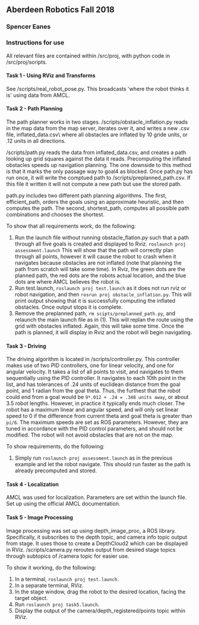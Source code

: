 ## Aberdeen Robotics Fall 2018  
### Spencer Eanes  

### Instructions for use  

All relevant files are contained within /src/proj, with python code in /src/proj/scripts.  

#### Task 1 - Using RViz and Transforms  
See /scripts/real\_robot\_pose.py. This broadcasts 'where the robot thinks it is' using data from AMCL.  

#### Task 2 - Path Planning  
The path planner works in two stages. /scripts/obstacle\_inflation.py reads in the map data from the map server, iterates over it, and writes a new .csv file, inflated\_data.csv\ where all obstacles are inflated by 10 gride units, or .12 units in all directions.  

/scripts/path.py reads the data from inflated\_data.csv, and creates a path looking up grid squares against the data it reads. Precomputing the inflated obstacles speeds up navigation planning. The one downside to this method is that it marks the only passage way to goal4 as blocked. Once path.py has run once, it will write the comptued path to /scripts/preplanned\_path.csv. If this file it written it will not compute a new path but use the stored path.  

path.py includes two different path planning algorithms. The first, efficient\_path, orders the goals using an approximate heuristic, and then computes the path. The second, shortest\_path, computes all possible path combinations and chooses the shortest.  

To show that all requirements work, do the following:  
1. Run the launch file without running obstacle\_flation.py such that a path through all five goals is created and displayed to Rviz. `roslaunch proj assessment.launch` This will show that the path will correctly plan through all points, however it will cause the robot to crash when it navigates because obstacles are not inflated (note that planning the path from scratch will take some time). In Rviz, the green dots are the planned path, the red dots are the robots actual location, and the blue dots are where AMCL believes the robot is.  
2. Run test.launch, `roslaunch proj test.launch` as it does not run rviz or robot navigation, and then `rosrun proj obstacle_inflation.py`. This will print output showing that it is successfully computing the inflated obstacles. Once output stops it is complete.  
3. Remove the preplanned path, `rm scipts/preplanned_path.py`, and relaunch the main launch file as in (1). This will replan the route using the grid with obstacles inflated. Again, this will take some time. Once the path is planned, it will display in Rviz and the robot will begin navigating.  

#### Task 3 - Driving  
The driving algorithm is located in /scripts/controller.py. This controller makes use of two PID controllers, one for linear velocity, and one for angular velocity. It takes a list of all points to visit, and navigates to them sequentially using the PID controller. It navigates to each 10th point in the list, and has tolerances of .24 units of euclidean distance from the goal point, and 1 radian from the goal theta. Thus, the furthest that the robot could end from a goal would be `9*.012 + .24 = .348 units away`, or about 3.5 robot lengths. However, in practice it typically ends much closer. The robot has a maximum linear and angular speed, and will only set linear speed to 0 if the difference from current theta and goal theta is greater than `pi/6`. The maximum speeds are set as ROS parameters. However, they are tuned in accordance with the PID control parameters, and should not be modified. The robot will not avoid obstacles that are not on the map.   

To show requirements, do the following:  
1. Simply run `roslaunch proj assessment.launch` as in the previous example and let the robot navigate. This should run faster as the path is already precomputed and stored. 

#### Task 4 - Localization  
AMCL was used for localization. Parameters are set within the launch file. Set up using the official AMCL documentation.  

#### Task 5 - Image Processing  
Image processing was set up using depth\_image\_proc, a ROS library. Specifically, it subscribes to the depth topic, and camera info topic output from stage. It uses those to create a DepthCloud2 which can be displayed in RViz. /scripts/camera.py reroutes output from desired stage topics through subtopics of /camera topic for easier use.  

To show it working, do the following:  
1. In a terminal, `roslaunch proj test.launch`.  
2. In a separate terminal, RViz.  
3. In the stage window, drag the robot to the desired location, facing the target object.  
4. Run `roslaunch proj task5.launch`.  
5. Display the output of the camera/depth_registered/points topic within RViz.  
